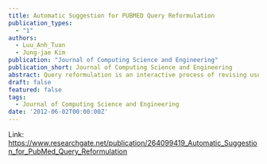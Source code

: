 ```yaml
---
title: Automatic Suggestion for PUBMED Query Reformulation
publication_types:
  - "1"
authors:
  - Luu_Anh_Tuan
  - Jung-jae Kim
publication: "Journal of Computing Science and Engineering"
publication_short: Journal of Computing Science and Engineering
abstract: Query reformulation is an interactive process of revising user queries according to the query results. To assist biomedical researchers in this process, we present novel methods for automatically generating query reformulation suggestions. While previous work on query reformulation focused on addition of words to user queries, our method can deal with three types of query reformulation (i.e., addition, removal and replacement). The accuracy of the method for the addition type is ten times better than PubMed's "Also try", while the execution time is short enough for practical use.
draft: false
featured: false
tags:
  - Journal of Computing Science and Engineering
date: '2012-06-02T00:00:00Z'
---
```

Link: https://www.researchgate.net/publication/264099419_Automatic_Suggestion_for_PubMed_Query_Reformulation